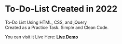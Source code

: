 # To-Do-List Created in 2022
To-Do List Using HTML, CSS, and jQuery
<br>Created as a Practice Task. Simple and Clean Code.

You can visit it Live Here: <b> <a href="https://zainashrafofficial.github.io/To-Do-List-2022" /> Live Demo </a> </b>

